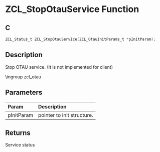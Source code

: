 # ZCL_StopOtauService Function

## C

```c
ZCL_Status_t ZCL_StopOtauService(ZCL_OtauInitParams_t *pInitParam);
```

## Description

 Stop OTAU service. (It is not implemented for client)

\ingroup zcl_otau

## Parameters

| Param | Description |
|:----- |:----------- |
| pInitParam | pointer to init structure.  

## Returns

 Service status 

